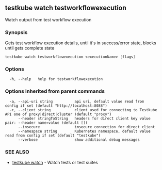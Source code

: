 <head>
  <meta name="docsearch:indexPrefix" content="reference-doc" />
</head>

## testkube watch testworkflowexecution

Watch output from test workflow execution

### Synopsis

Gets test workflow execution details, until it's in success/error state, blocks until gets complete state

```
testkube watch testworkflowexecution <executionName> [flags]
```

### Options

```
  -h, --help   help for testworkflowexecution
```

### Options inherited from parent commands

```
  -a, --api-uri string          api uri, default value read from config if set (default "http://localhost:8088")
  -c, --client string           client used for connecting to Testkube API one of proxy|direct|cluster (default "proxy")
      --header stringToString   headers for direct client key value pair: --header name=value (default [])
      --insecure                insecure connection for direct client
      --namespace string        Kubernetes namespace, default value read from config if set (default "testkube")
      --verbose                 show additional debug messages
```

### SEE ALSO

- [testkube watch](testkube_watch.md) - Watch tests or test suites
